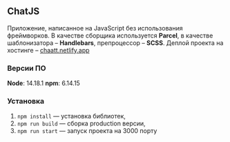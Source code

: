 ## ChatJS

Приложение, написанное на JavaScript без использования фреймворков.
В качестве сборщика используется **Parcel**, в качестве шаблонизатора – **Handlebars**, препроцессор – **SCSS**. Деплой проекта на хостинге – [chaatt.netlify.app](https://chaatt.netlify.app/)

### Версии ПО

**Node**: 14.18.1
**npm**: 6.14.15

### Установка

1. `npm install` — установка библиотек,
1. `npm run build` — сборка production версии,
1. `npm run start` — запуск проекта на 3000 порту
